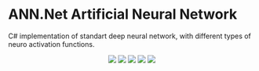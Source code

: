 # ANN.Net Artificial Neural Network
C# implementation of standart deep neural network, with different types of neuro activation functions.


<p align = "center">
   <img src = "https://img.shields.io/github/languages/count/xtremista89/ANN.Net?style=for-the-badge">
   <img src = "https://img.shields.io/github/license/xtremista89/ANN.Net?style=for-the-badge">
   <img src = "https://img.shields.io/github/repo-size/xtremista89/ANN.Net?style=for-the-badge">
   <img src = "https://img.shields.io/github/languages/top/xtremista89/ANN.Net?style=for-the-badge">
   <img src = "https://img.shields.io/github/last-commit/xtremista89/ANN.Net?style=for-the-badge">
  </p>
<br>
